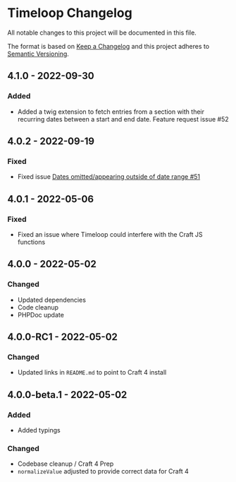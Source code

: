 # Timeloop Changelog

All notable changes to this project will be documented in this file.

The format is based on [Keep a Changelog](http://keepachangelog.com/) and this project adheres to [Semantic Versioning](http://semver.org/).

## 4.1.0 - 2022-09-30

### Added
- Added a twig extension to fetch entries from a section with their recurring dates between a start and end date. Feature request issue #52

## 4.0.2 - 2022-09-19

### Fixed
- Fixed issue [Dates omitted/appearing outside of date range #51](https://github.com/percipioglobal/craft-timeloop/issues/51)

## 4.0.1 - 2022-05-06

### Fixed
- Fixed an issue where Timeloop could interfere with the Craft JS functions

## 4.0.0 - 2022-05-02

### Changed
- Updated dependencies
- Code cleanup
- PHPDoc update

## 4.0.0-RC1 - 2022-05-02

### Changed
- Updated links in `README.md` to point to Craft 4 install

## 4.0.0-beta.1 - 2022-05-02

### Added
- Added typings

### Changed
- Codebase cleanup / Craft 4 Prep
- `normalizeValue` adjusted to provide correct data for Craft 4
